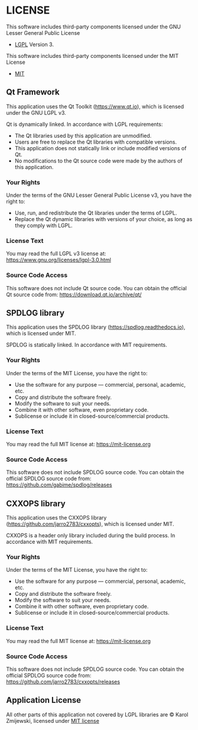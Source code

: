 # LICENSE

This software includes third-party components licensed under the GNU Lesser General Public License
- [LGPL](https://www.gnu.org/licenses/lgpl-3.0.html) Version 3.

This software includes third-party components licensed under the MIT License
 - [MIT](https://mit-license.org)

## Qt Framework
This application uses the Qt Toolkit (https://www.qt.io), which is licensed under the GNU LGPL v3.

Qt is dynamically linked. In accordance with LGPL requirements:
- The Qt libraries used by this application are unmodified.
- Users are free to replace the Qt libraries with compatible versions.
- This application does not statically link or include modified versions of Qt.
- No modifications to the Qt source code were made by the authors of this application.

### Your Rights
Under the terms of the GNU Lesser General Public License v3, you have the right to:
- Use, run, and redistribute the Qt libraries under the terms of LGPL.
- Replace the Qt dynamic libraries with versions of your choice, as long as they comply with LGPL.

### License Text
You may read the full LGPL v3 license at:
https://www.gnu.org/licenses/lgpl-3.0.html

### Source Code Access
This software does not include Qt source code. You can obtain the official Qt source code from:
https://download.qt.io/archive/qt/

## SPDLOG library
This application uses the SPDLOG library (https://spdlog.readthedocs.io), which is licensed under MIT.

SPDLOG is statically linked. In accordance with MIT requirements.

### Your Rights
Under the terms of the MIT License, you have the right to:
- Use the software for any purpose — commercial, personal, academic, etc.
- Copy and distribute the software freely.
- Modify the software to suit your needs.
- Combine it with other software, even proprietary code.
- Sublicense or include it in closed-source/commercial products.

### License Text
You may read the full MIT license at:
https://mit-license.org

### Source Code Access
This software does not include SPDLOG source code. You can obtain the official SPDLOG source code from:
https://github.com/gabime/spdlog/releases

## CXXOPS library
This application uses the CXXOPS library (https://github.com/jarro2783/cxxopts), which is licensed under MIT.

CXXOPS is a header only library included during the build process. In accordance with MIT requirements.

### Your Rights
Under the terms of the MIT License, you have the right to:
- Use the software for any purpose — commercial, personal, academic, etc.
- Copy and distribute the software freely.
- Modify the software to suit your needs.
- Combine it with other software, even proprietary code.
- Sublicense or include it in closed-source/commercial products.

### License Text
You may read the full MIT license at:
https://mit-license.org

### Source Code Access
This software does not include SPDLOG source code. You can obtain the official SPDLOG source code from:
https://github.com/jarro2783/cxxopts/releases

## Application License
All other parts of this application not covered by LGPL libraries are © Karol Zmijewski, licensed under [MIT license](https://mit-license.org)
